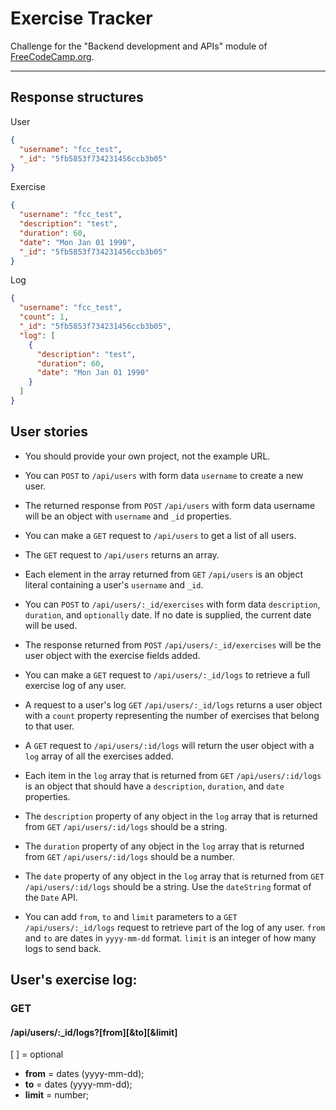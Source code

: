 # Exercise Tracker

Challenge for the "Backend development and APIs" module of [FreeCodeCamp.org](https://www.freecodecamp.org/).

---

## Response structures

User

```json
{
  "username": "fcc_test",
  "_id": "5fb5853f734231456ccb3b05"
}
```

Exercise

```json
{
  "username": "fcc_test",
  "description": "test",
  "duration": 60,
  "date": "Mon Jan 01 1990",
  "_id": "5fb5853f734231456ccb3b05"
}
```

Log

```json
{
  "username": "fcc_test",
  "count": 1,
  "_id": "5fb5853f734231456ccb3b05",
  "log": [
    {
      "description": "test",
      "duration": 60,
      "date": "Mon Jan 01 1990"
    }
  ]
}
```

## User stories

- You should provide your own project, not the example URL.

- You can `POST` to `/api/users` with form data `username` to create a new user.

- The returned response from `POST` `/api/users` with form data username will be an object with `username` and `_id` properties.

- You can make a `GET` request to `/api/users` to get a list of all users.

- The `GET` request to `/api/users` returns an array.

- Each element in the array returned from `GET` `/api/users` is an object literal containing a user's `username` and `_id`.

- You can `POST` to `/api/users/:_id/exercises` with form data `description`, `duration`, and `optionally` date. If no date is supplied, the current date will be used.

- The response returned from `POST` `/api/users/:_id/exercises` will be the user object with the exercise fields added.

- You can make a `GET` request to `/api/users/:_id/logs` to retrieve a full exercise log of any user.

- A request to a user's log `GET` `/api/users/:_id/logs` returns a user object with a `count` property representing the number of exercises that belong to that user.

- A `GET` request to `/api/users/:id/logs` will return the user object with a `log` array of all the exercises added.

- Each item in the `log` array that is returned from `GET` `/api/users/:id/logs` is an object that should have a `description`, `duration`, and `date` properties.

- The `description` property of any object in the `log` array that is returned from `GET` `/api/users/:id/logs` should be a string.

- The `duration` property of any object in the `log` array that is returned from `GET` `/api/users/:id/logs` should be a number.

- The `date` property of any object in the `log` array that is returned from `GET` `/api/users/:id/logs` should be a string. Use the `dateString` format of the `Date` API.

- You can add `from`, `to` and `limit` parameters to a `GET` `/api/users/:_id/logs` request to retrieve part of the log of any user. `from` and `to` are dates in `yyyy-mm-dd` format. `limit` is an integer of how many logs to send back.

## User's exercise log:

### GET

#### **/api/users/:\_id/logs**?[from][&to][&limit]

[ ] = optional

- **from** = dates (yyyy-mm-dd);
- **to** = dates (yyyy-mm-dd);
- **limit** = number;

```

```
